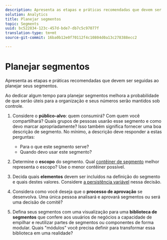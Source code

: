 ```yaml
---
description: Apresenta as etapas e práticas recomendadas que devem ser seguidas ao planejar seus segmentos.
solution: Analytics
title: Planejar segmentos
topic: Segments
uuid: bc522834-123c-457d-bde7-db7c5c97077f
translation-type: tm+mt
source-git-commit: 16ba0b12e0f70112f4c10804d0a13c278388ecc2

---
```



# Planejar segmentos

Apresenta as etapas e práticas recomendadas que devem ser seguidas ao planejar seus segmentos.

Ao dedicar algum tempo para planejar segmentos melhora a probabilidade de que serão úteis para a organização e seus números serão mantidos sob controle.

1. Considere o **público-alvo**: quem consumirá? Com quem você compartilhará? Quais grupos de pessoas usarão esse segmento e como devo marcar apropriadamente? Isso também significa fornecer uma boa descrição de segmento. No mínimo, a descrição deve responder a estas perguntas:

   * Para o que este segmento serve?
   * Quando devo usar este segmento?

1. Determine o **escopo** do segmento. Qual [contêiner de segmento](/help/components/c-segmentation/seg-overview.md) melhor representa o escopo? Use o menor contêiner possível.

1. Decida quais **elementos** devem ser incluídos na definição do segmento e quais destes valores. Considere [a persistência variável](/help/components/c-segmentation/seg-overview.md) nessa decisão.

1. Considera como você deseja que o **processo de aprovação** se desenvolva. Uma única pessoa analisará e aprovará segmentos ou será uma decisão de comitê?
1. Defina seus segmentos com uma visualização para uma **biblioteca de segmentos** que confere aos usuários de negócios a capacidade de empilhar e reutilizar partes de segmentos ou componentes de forma modular. [](/help/components/c-segmentation/c-segmentation-workflow/seg-build.md) Quais "módulos" você precisa definir para transformar essa biblioteca em uma realidade?


